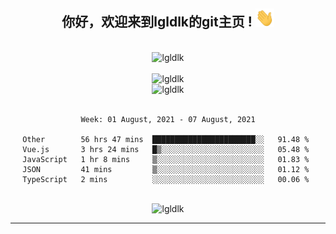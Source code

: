 <div align="center">
<h2> 你好，欢迎来到lgldlk的git主页 ! <img src="https://github.com/lgldlk/lgldlk/blob/main/gifs/Hi.gif" width="30px"></h2>
</div>

<div align="center">
 </br>
 <img src="http://aiitapp.cn:8091/?color=rgba(37,144,118,1)&shadowColor=rgba(12,16,20,1)&fontSize=120&&shadowOffsetX=9&shadowOffsetY=11" height="26px" alt="lgldlk" />
 </br>

   </br>
 <img src="https://github-readme-stats.vercel.app/api?username=lgldlk&show_icons=true&theme=gotham&locale=cn" alt="lgldlk" />
 

</br>

<img  src="http://github-readme-stats.vercel.app/api/top-langs/?username=lgldlk&show_icons=true&theme=gotham&locale=cn&layout=compact" alt="lgldlk"/>  
</br>
</br>

<!--START_SECTION:waka-->
```text
Week: 01 August, 2021 - 07 August, 2021

Other        56 hrs 47 mins  ███████████████████████░░   91.48 % 
Vue.js       3 hrs 24 mins   █▒░░░░░░░░░░░░░░░░░░░░░░░   05.48 % 
JavaScript   1 hr 8 mins     ▒░░░░░░░░░░░░░░░░░░░░░░░░   01.83 % 
JSON         41 mins         ▒░░░░░░░░░░░░░░░░░░░░░░░░   01.12 % 
TypeScript   2 mins          ░░░░░░░░░░░░░░░░░░░░░░░░░   00.06 % 
```
<!--END_SECTION:waka-->

 </br>
  <img src="https://visitor-badge.glitch.me/badge?page_id=lgldlk" alt="lgldlk" />

---

 

